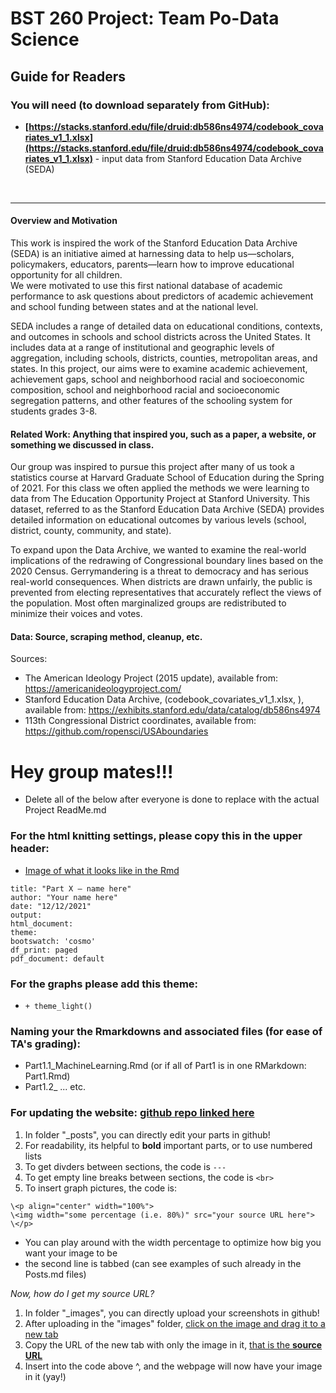 # BST 260 Project: Team Po-Data Science

## Guide for Readers
### You will need (to download separately from GitHub):
- **[https://stacks.stanford.edu/file/druid:db586ns4974/codebook_covariates_v1_1.xlsx](https://stacks.stanford.edu/file/druid:db586ns4974/codebook_covariates_v1_1.xlsx)** - input data from Stanford Education Data Archive (SEDA)  

<br>

---

#### Overview and Motivation
This work is inspired the work of the Stanford Education Data Archive (SEDA) is an initiative aimed at harnessing data to help us—scholars, policymakers, educators, parents—learn how to improve educational opportunity for all children.  
We were motivated to use this first national database of academic performance to ask questions about predictors of academic achievement and school funding between states and at the national level.

SEDA includes a range of detailed data on educational conditions, contexts, and outcomes in schools and school districts across the United States. It includes data at a range of institutional and geographic levels of aggregation, including schools, districts, counties, metropolitan areas, and states. In this project, our aims were to examine academic achievement, achievement gaps, school and neighborhood racial and socioeconomic composition, school and neighborhood racial and socioeconomic segregation patterns, and other features of the schooling system for students grades 3-8. 

#### Related Work: Anything that inspired you, such as a paper, a website, or something we discussed in class.
Our group was inspired to pursue this project after many of us took a statistics course at Harvard Graduate School of Education during the Spring of 2021. For this class we often applied the methods we were learning to data from The Education Opportunity Project at Stanford University. This dataset, referred to as the Stanford Education Data Archive (SEDA) provides detailed information on educational outcomes by various levels (school, district, county, community, and state).

To expand upon the Data Archive, we wanted to examine the real-world implications of the redrawing of Congressional boundary lines based on the 2020 Census. Gerrymandering is a threat to democracy and has serious real-world consequences. When districts are drawn unfairly, the public is prevented from electing representatives that accurately reflect the views of the population. Most often marginalized groups are redistributed to minimize their voices and votes. 


#### Data: Source, scraping method, cleanup, etc.
Sources: 
- The American Ideology Project (2015 update), available from: https://americanideologyproject.com/
- Stanford Education Data Archive, (codebook_covariates_v1_1.xlsx, ), available from: https://exhibits.stanford.edu/data/catalog/db586ns4974
- 113th Congressional District coordinates, available from: https://github.com/ropensci/USAboundaries


# **Hey group mates!!!**  

- Delete all of the below after everyone is done to replace with the actual Project ReadMe.md

### For the html knitting settings, please copy this in the upper header:
- [Image of what it looks like in the Rmd](https://raw.githubusercontent.com/Po-Data-Science-Project/SEDA-Maps/main/Screen%20Shot%202021-12-12%20at%207.40.32%20AM.png?token=AVNFGN32C3QOFCDAX2SUS3LBWXXDO)

`title: "Part X – name here"`  
`author: "Your name here"`   
`date: "12/12/2021"`    
`output:`  
  `html_document:`  
   `theme:`  
     `bootswatch: 'cosmo'`  
    `df_print: paged`  
  `pdf_document: default`  
  
### For the graphs please add this theme:  
  - `+ theme_light()`

### Naming your the Rmarkdowns and associated files (for ease of TA's grading):  
  -  Part1.1_MachineLearning.Rmd (or if all of Part1 is in one RMarkdown: Part1.Rmd)
  - Part1.2_ ... etc. 

### For updating the website: [github repo linked here](https://github.com/amesluo/amesluo.github.io)
  1. In folder \"_posts", you can directly edit your parts in github! 
  2. For readability, its helpful to **bold** important parts, or to use numbered lists
  3. To get divders between sections, the code is  `---`
  4. To get empty line breaks between sections, the code is `<br>`
  5. To insert graph pictures, the code is:  

`\<p align="center" width="100%">`  
     `\<img width="some percentage (i.e. 80%)" src="your source URL here">`  
`\</p>`  

   - You can play around with the width percentage to optimize how big you want your image to be  
   - the second line is tabbed (can see examples of such already in the Posts.md files)  

*Now, how do I get my source URL?*  
1. In folder \"_images", you can directly upload your screenshots in github!
2. After uploading in the \"images" folder, [click on the image and drag it to a new tab](https://raw.githubusercontent.com/Po-Data-Science-Project/SEDA-Maps/main/Screen%20Shot%202021-12-12%20at%207.54.42%20AM.png?token=AVNFGNY2ZAEACK75VBGP3X3BWXZCW)
3. Copy the URL of the new tab with only the image in it, [that is the **source URL**](https://raw.githubusercontent.com/Po-Data-Science-Project/SEDA-Maps/main/Screen%20Shot%202021-12-12%20at%207.56.41%20AM.png?token=AVNFGNYJTAXC35PTJRNGQVTBWXZC6)
4. Insert into the code above ^, and the webpage will now have your image in it (yay!)

